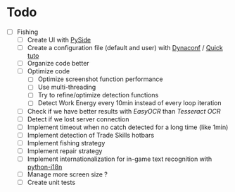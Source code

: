 # Todo
- [ ] Fishing
    - [ ] Create UI with [PySide](https://doc.qt.io/qtforpython/examples/example_bluetooth__btscanner.html)
    - [ ] Create a configuration file (default and user) with [Dynaconf](https://www.dynaconf.com/) / [Quick tuto](https://towardsdatascience.com/from-novice-to-expert-how-to-write-a-configuration-file-in-python-273e171a8eb3#4cab)
    - [ ] Organize code better
    - [ ] Optimize code
        - [ ] Optimize screenshot function performance
        - [ ] Use multi-threading
        - [ ] Try to refine/optimize detection functions
        - [ ] Detect Work Energy every 10min instead of every loop iteration
    - [ ] Check if we have better results with _EasyOCR_ than _Tesseract OCR_
    - [ ] Detect if we lost server connection
    - [ ] Implement timeout when no catch detected for a long time (like 1min)
    - [ ] Implement detection of Trade Skills hotbars
    - [ ] Implement fishing strategy
    - [ ] Implement repair strategy
    - [ ] Implement internationalization for in-game text recognition with [python-i18n](https://pypi.org/project/python-i18n/)
    - [ ] Manage more screen size ?
    - [ ] Create unit tests